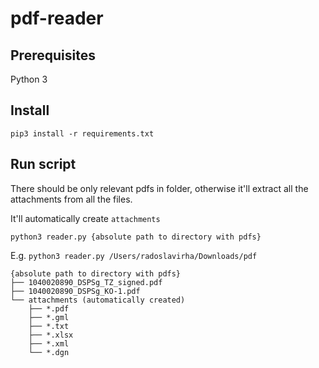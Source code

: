 # pdf-reader

## Prerequisites

Python 3

## Install

`pip3 install -r requirements.txt`

## Run script

There should be only relevant pdfs in folder, otherwise it'll extract all the attachments from all the files.

It'll automatically create `attachments`

`python3 reader.py {absolute path to directory with pdfs}`

E.g. `python3 reader.py /Users/radoslavirha/Downloads/pdf`

```
{absolute path to directory with pdfs}
├── 1040020890_DSPSg_TZ_signed.pdf
├── 1040020890_DSPSg_KO-1.pdf
└── attachments (automatically created)
    ├── *.pdf
    ├── *.gml
    ├── *.txt
    ├── *.xlsx
    ├── *.xml
    └── *.dgn
```
